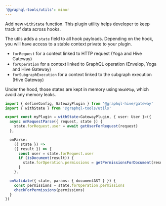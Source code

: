 ```yaml
---
'@graphql-tools/utils': minor
---
```


Add new `withState` function. This plugin utility helps developer to keep track of data across
hooks.

The utils adds a `state` field to all hook payloads. Depending on the hook, you will have access to
a stable context private to your plugin.

- `forRequest` for a context linked to HTTP request (Yoga and Hive Gateway)
- `forOperation` for a context linked to GraphQL operation (Envelop, Yoga and Hive Gateway)
- `forSubgraphExecution` for a context linked to the subgraph execution (Hive Gateway)

Under the hood, those states are kept in memory using `WeakMap`, which avoid any memory leaks.

```ts
import { defineConfig, GatewayPlugin } from '@graphql-hive/gateway'
import { withState } from '@graphql-tools/utils'

export const myPlugin = withState<GatewayPlugin, { user: User }>({
  async onRequestParse({ request, state }) {
    state.forRequest.user = await getUserForRequest(request)
  },

  onParse:
    ({ state }) =>
    ({ result }) => {
      const user = state.forRequest.user
      if (isDocument(result)) {
        state.forOperation.permissions = getPermissionsForDocument(result, user)
      }
    },

  onValidate({ state, params: { documentAST } }) {
    const permissions = state.forOperation.permissions
    checkForPermissions(permissions)
  }
})
```
